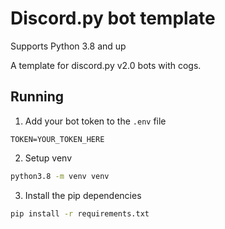 # Discord.py bot template

Supports Python 3.8 and up

A template for discord.py v2.0 bots with cogs.

## Running

1. Add your bot token to the `.env` file

```
TOKEN=YOUR_TOKEN_HERE
```

2. Setup venv

```bash
python3.8 -m venv venv
```

3. Install the pip dependencies

```bash
pip install -r requirements.txt
```